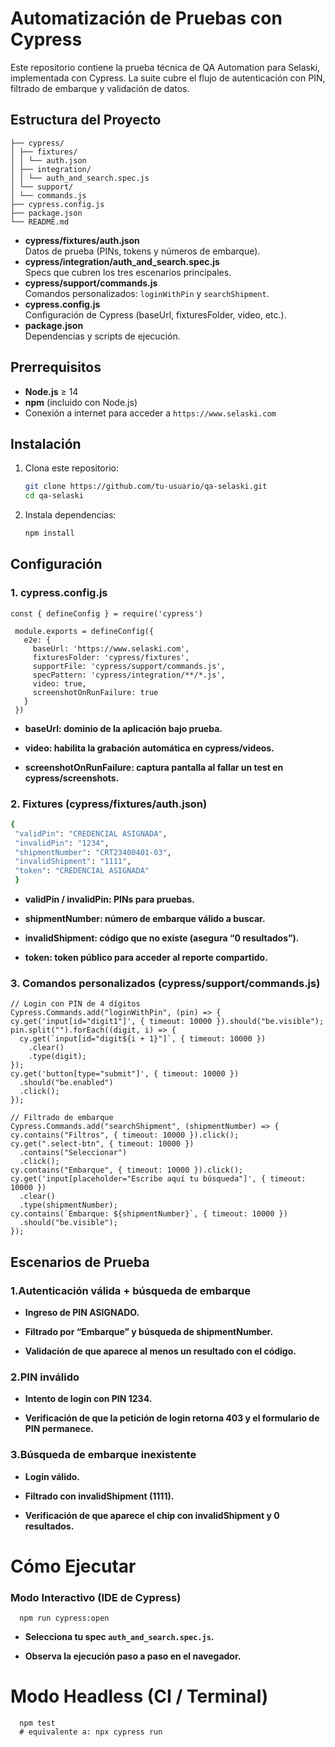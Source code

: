# Automatización de Pruebas con Cypress

Este repositorio contiene la prueba técnica de QA Automation para Selaski, implementada con Cypress. La suite cubre el flujo de autenticación con PIN, filtrado de embarque y validación de datos.


## Estructura del Proyecto

```
├── cypress/
│ ├── fixtures/
│ │ └── auth.json
│ ├── integration/
│ │ └── auth_and_search.spec.js
│ └── support/
│ └── commands.js
├── cypress.config.js
├── package.json
└── README.md
```
- **cypress/fixtures/auth.json**  
    Datos de prueba (PINs, tokens y números de embarque).
- **cypress/integration/auth_and_search.spec.js**  
    Specs que cubren los tres escenarios principales.
- **cypress/support/commands.js**  
    Comandos personalizados: `loginWithPin` y `searchShipment`.
- **cypress.config.js**  
    Configuración de Cypress (baseUrl, fixturesFolder, video, etc.).
- **package.json**  
    Dependencias y scripts de ejecución.

## Prerrequisitos

- **Node.js** ≥ 14  
- **npm** (incluido con Node.js)  
- Conexión a internet para acceder a `https://www.selaski.com`

## Instalación

1. Clona este repositorio:
   ```bash
   git clone https://github.com/tu-usuario/qa-selaski.git
   cd qa-selaski

2. Instala dependencias:
   ```bash
   npm install

## Configuración

### 1. cypress.config.js
   ```
   const { defineConfig } = require('cypress')

    module.exports = defineConfig({
      e2e: {
        baseUrl: 'https://www.selaski.com',
        fixturesFolder: 'cypress/fixtures',
        supportFile: 'cypress/support/commands.js',
        specPattern: 'cypress/integration/**/*.js',
        video: true,
        screenshotOnRunFailure: true
      }
    })
  ```
- **baseUrl: dominio de la aplicación bajo prueba.**

- **video: habilita la grabación automática en cypress/videos.**

- **screenshotOnRunFailure: captura pantalla al fallar un test en cypress/screenshots.**

### 2. Fixtures (cypress/fixtures/auth.json)
   ```bash
   {
    "validPin": "CREDENCIAL ASIGNADA",
    "invalidPin": "1234",
    "shipmentNumber": "CRT23400401-03",
    "invalidShipment": "1111",
    "token": "CREDENCIAL ASIGNADA"
    }
  ```
- **validPin / invalidPin: PINs para pruebas.**

- **shipmentNumber: número de embarque válido a buscar.**

- **invalidShipment: código que no existe (asegura “0 resultados”).**

- **token: token público para acceder al reporte compartido.**

### 3. Comandos personalizados (cypress/support/commands.js)

  ```
// Login con PIN de 4 dígitos
Cypress.Commands.add("loginWithPin", (pin) => {
  cy.get('input[id="digit1"]', { timeout: 10000 }).should("be.visible");
  pin.split("").forEach((digit, i) => {
    cy.get(`input[id="digit${i + 1}"]`, { timeout: 10000 })
      .clear()
      .type(digit);
  });
  cy.get('button[type="submit"]', { timeout: 10000 })
    .should("be.enabled")
    .click();
});

// Filtrado de embarque
Cypress.Commands.add("searchShipment", (shipmentNumber) => {
  cy.contains("Filtros", { timeout: 10000 }).click();
  cy.get(".select-btn", { timeout: 10000 })
    .contains("Seleccionar")
    .click();
  cy.contains("Embarque", { timeout: 10000 }).click();
  cy.get('input[placeholder="Escribe aquí tu búsqueda"]', { timeout: 10000 })
    .clear()
    .type(shipmentNumber);
  cy.contains(`Embarque: ${shipmentNumber}`, { timeout: 10000 })
    .should("be.visible");
});
```

##  Escenarios de Prueba

### 1.Autenticación válida + búsqueda de embarque

- **Ingreso de PIN ASIGNADO.**

- **Filtrado por “Embarque” y búsqueda de shipmentNumber.**

- **Validación de que aparece al menos un resultado con el código.**

### 2.PIN inválido

- **Intento de login con PIN 1234.**

- **Verificación de que la petición de login retorna 403 y el formulario de PIN permanece.**

### 3.Búsqueda de embarque inexistente

- **Login válido.**

- **Filtrado con invalidShipment (1111).**

- **Verificación de que aparece el chip con invalidShipment y 0 resultados.**


# Cómo Ejecutar

### Modo Interactivo (IDE de Cypress)
```
  npm run cypress:open
```

- **Selecciona tu spec `auth_and_search.spec.js`.**

- **Observa la ejecución paso a paso en el navegador.**

# Modo Headless (CI / Terminal)

```
  npm test
  # equivalente a: npx cypress run
```
